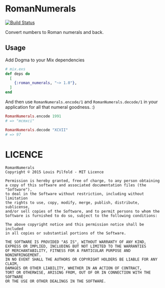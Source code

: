 RomanNumerals
=============

[![Build Status](https://travis-ci.org/lpil/roman-numerals.svg)](https://travis-ci.org/lpil/roman-numerals)

Convert numbers to Roman numerals and back.

## Usage

Add Dogma to your Mix dependencies

```elixir
# mix.exs
def deps do
  [
    {:roman_numerals, "~> 1.0"},
  ]
end
```

And then use `RomanNumerals.encode/1` and `RomanNumerals.decode/1` in your
application for all that numeral goodness. :)


```elixir
RomanNumerals.encode 1991
# => "mcmxci"

RomanNumerals.decode "XCVII"
# => 97
```


# LICENCE

```
RomanNumerals
Copyright © 2015 Louis Pilfold - MIT Licence

Permission is hereby granted, free of charge, to any person obtaining
a copy of this software and associated documentation files (the "Software"),
to deal in the Software without restriction, including without limitation
the rights to use, copy, modify, merge, publish, distribute, sublicense,
and/or sell copies of the Software, and to permit persons to whom the
Software is furnished to do so, subject to the following conditions:

The above copyright notice and this permission notice shall be included
in all copies or substantial portions of the Software.

THE SOFTWARE IS PROVIDED "AS IS", WITHOUT WARRANTY OF ANY KIND,
EXPRESS OR IMPLIED, INCLUDING BUT NOT LIMITED TO THE WARRANTIES
OF MERCHANTABILITY, FITNESS FOR A PARTICULAR PURPOSE AND NONINFRINGEMENT.
IN NO EVENT SHALL THE AUTHORS OR COPYRIGHT HOLDERS BE LIABLE FOR ANY CLAIM,
DAMAGES OR OTHER LIABILITY, WHETHER IN AN ACTION OF CONTRACT,
TORT OR OTHERWISE, ARISING FROM, OUT OF OR IN CONNECTION WITH THE SOFTWARE
OR THE USE OR OTHER DEALINGS IN THE SOFTWARE.
```
